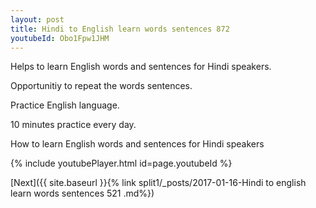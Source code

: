 ```yaml
---
layout: post
title: Hindi to English learn words sentences 872 
youtubeId: Obo1Fpw1JHM
---
```

 
 
Helps to learn English words and sentences for Hindi speakers.

Opportunitiy to repeat the words sentences. 

Practice English language. 
 
10 minutes practice every day. 
 
How to learn English words and sentences for Hindi speakers 
 
{% include youtubePlayer.html id=page.youtubeId %}
 
 
[Next]({{ site.baseurl }}{% link  split1/_posts/2017-01-16-Hindi to english learn words sentences 521 .md%})
 
